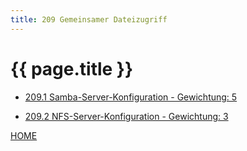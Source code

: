 ```yaml
---
title: 209 Gemeinsamer Dateizugriff
---
```


# {{ page.title }}


- [209.1 Samba-Server-Konfiguration - Gewichtung: 5](./209.1.html)

- [209.2 NFS-Server-Konfiguration - Gewichtung: 3](./209.2.html)

[HOME](./)
